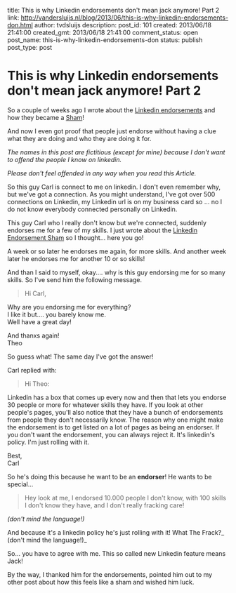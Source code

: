 title: This is why Linkedin endorsements don't mean jack anymore! Part 2
link: http://vandersluijs.nl/blog/2013/06/this-is-why-linkedin-endorsements-don.html
author: tvdsluijs
description: 
post_id: 101
created: 2013/06/18 21:41:00
created_gmt: 2013/06/18 21:41:00
comment_status: open
post_name: this-is-why-linkedin-endorsements-don
status: publish
post_type: post

# This is why Linkedin endorsements don't mean jack anymore! Part 2

So a couple of weeks ago I wrote about the [Linkedin endorsements](/2013/05/endorsements-on-linkedin-are-a-sham.html) and how they became a [Sham](http://vandersluijs.nl/2013/05/endorsements-on-linkedin-are-a-sham.html)!  
  
And now I even got proof that people just endorse without having a clue what they are doing and who they are doing it for.  
  
_The names in this post are fictitious (except for mine) because I don't want to offend the people I know on linkedin._  
  
_Please don't feel offended in any way when you read this Article._  
  
So this guy Carl is connect to me on linkedin. I don't even remember why, but we've got a connection. As you might understand, I've got over 500 connections on Linkedin, my Linkedin url is on my business card so ... no I do not know everybody connected personally on Linkedin.  
  
This guy Carl who I really don't know but we're connected, suddenly endorses me for a few of my skills. I just wrote about the [Linkedin Endorsement Sham](/2013/05/endorsements-on-linkedin-are-a-sham.html) so I thought... here you go!  
  
A week or so later he endorses me again, for more skills. And another week later he endorses me for another 10 or so skills!  
  
And than I said to myself, okay.... why is this guy endorsing me for so many skills. So I've send him the following message.  


> Hi Carl,  
  
Why are you endorsing me for everything?  
I like it but.... you barely know me.  
Well have a great day!  
  
And thanxs again!  
Theo

  
So guess what! The same day I've got the answer!  
  
Carl replied with:  


> Hi Theo:  
  
Linkedin has a box that comes up every now and then that lets you endorse 30 people or more for whatever skills they have. If you look at other people's pages, you'll also notice that they have a bunch of endorsements from people they don't necessarily know. The reason why one might make the endorsement is to get listed on a lot of pages as being an endorser. If you don't want the endorsement, you can always reject it. It's linkedin's policy. I'm just rolling with it.  
  
Best,  
Carl

  
So he's doing this because he want to be an **endorser**! He wants to be special...  


> Hey look at me, I endorsed 10.000 people I don't know, with 100 skills I don't know they have, and I don't really fracking care!

  
_(don't mind the language!)_  
  
And because it's a linkedin policy he's just rolling with it! What The Frack?_ (don't mind the language!)_  
  
So... you have to agree with me. This so called new Linkedin feature means Jack!  
  
By the way, I thanked him for the endorsements, pointed him out to my other post about how this feels like a sham and wished him luck.